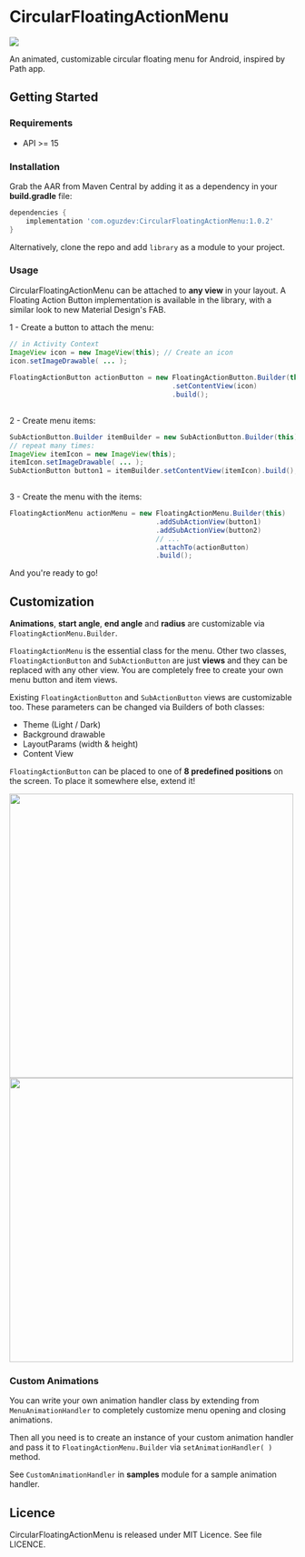 # CircularFloatingActionMenu

<img src="assets/circularfab.gif">

An animated, customizable circular floating menu for Android, inspired by Path app.

## Getting Started
### Requirements
- API >= 15

### Installation
Grab the AAR from Maven Central by adding it as a dependency in your **build.gradle** file:

```groovy
dependencies {
    implementation 'com.oguzdev:CircularFloatingActionMenu:1.0.2'
}
```
Alternatively, clone the repo and add `library` as a module to your project.

### Usage
CircularFloatingActionMenu can be attached to **any view** in your layout. A Floating Action Button implementation is available in the library, with a similar look to new Material Design's FAB. 

1 - Create a button to attach the menu:
	
```java
// in Activity Context
ImageView icon = new ImageView(this); // Create an icon
icon.setImageDrawable( ... );
	
FloatingActionButton actionButton = new FloatingActionButton.Builder(this)
										.setContentView(icon)
										.build();
	
```

2 - Create menu items:

```java
SubActionButton.Builder itemBuilder = new SubActionButton.Builder(this);
// repeat many times:
ImageView itemIcon = new ImageView(this);
itemIcon.setImageDrawable( ... ); 
SubActionButton button1 = itemBuilder.setContentView(itemIcon).build();
 
```

3 - Create the menu with the items:

```java
FloatingActionMenu actionMenu = new FloatingActionMenu.Builder(this)
									.addSubActionView(button1)
									.addSubActionView(button2)
									// ...
									.attachTo(actionButton)
									.build();
```
And you're ready to go!

## Customization
**Animations**, **start angle**, **end angle** and **radius** are customizable via `FloatingActionMenu.Builder`.

`FloatingActionMenu` is the essential class for the menu. Other two classes, `FloatingActionButton` and `SubActionButton` are just **views** and they can be replaced with any other view. You are completely free to create your own menu button and item views.

Existing `FloatingActionButton` and `SubActionButton` views are customizable too. These parameters can be changed via Builders of both classes:

- Theme (Light / Dark)
- Background drawable
- LayoutParams (width & height)
- Content View

`FloatingActionButton` can be placed to one of **8 predefined positions** on the screen. To place it somewhere else, extend it!

<img src="assets/customizableButtons.png" height="500">
<img src="assets/customViews.png" height="500">

### Custom Animations
You can write your own animation handler class by extending from `MenuAnimationHandler` to completely customize menu opening and closing animations.

Then all you need is to create an instance of your custom animation handler and pass it to `FloatingActionMenu.Builder` via `setAnimationHandler( )` method.

See `CustomAnimationHandler` in **samples** module for a sample animation handler.

## Licence
CircularFloatingActionMenu is released under MIT Licence. See file LICENCE.
